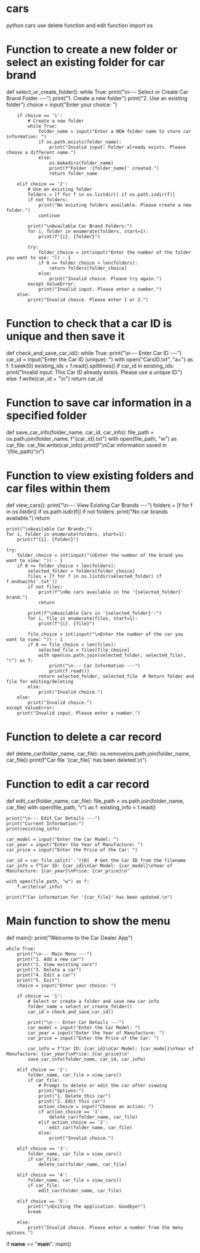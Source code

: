 # cars
python cars use delete function and edit function
import os

# Function to create a new folder or select an existing folder for car brand
def select_or_create_folder():
    while True:
        print("\n--- Select or Create Car Brand Folder ---")
        print("1. Create a new folder")
        print("2. Use an existing folder")
        choice = input("Enter your choice: ")
        
        if choice == '1':
            # Create a new folder
            while True:
                folder_name = input("Enter a NEW folder name to store car information: ")
                if os.path.exists(folder_name):
                    print("Invalid input: Folder already exists. Please choose a different name.")
                else:
                    os.makedirs(folder_name)
                    print(f"Folder '{folder_name}' created.")
                    return folder_name
        
        elif choice == '2':
            # Use an existing folder
            folders = [f for f in os.listdir() if os.path.isdir(f)]
            if not folders:
                print("No existing folders available. Please create a new folder.")
                continue

            print("\nAvailable Car Brand Folders:")
            for i, folder in enumerate(folders, start=1):
                print(f"{i}. {folder}")
            
            try:
                folder_choice = int(input("Enter the number of the folder you want to use: ")) - 1
                if 0 <= folder_choice < len(folders):
                    return folders[folder_choice]
                else:
                    print("Invalid choice. Please try again.")
            except ValueError:
                print("Invalid input. Please enter a number.")
        else:
            print("Invalid choice. Please enter 1 or 2.")

# Function to check that a car ID is unique and then save it
def check_and_save_car_id():
    while True:
        print("\n--- Enter Car ID ---")
        car_id = input("Enter the Car ID (unique): ")
        with open("CarsID.txt", "a+") as f:
            f.seek(0)
            existing_ids = f.read().splitlines()
            if car_id in existing_ids:
                print("Invalid input: This Car ID already exists. Please use a unique ID.")
            else:
                f.write(car_id + "\n")
                return car_id

# Function to save car information in a specified folder
def save_car_info(folder_name, car_id, car_info):
    file_path = os.path.join(folder_name, f"{car_id}.txt")
    with open(file_path, "w") as car_file:
        car_file.write(car_info)
    print(f"\nCar information saved in '{file_path}'\n")

# Function to view existing folders and car files within them
def view_cars():
    print("\n--- View Existing Car Brands ---")
    folders = [f for f in os.listdir() if os.path.isdir(f)]
    if not folders:
        print("No car brands available.")
        return
    
    print("\nAvailable Car Brands:")
    for i, folder in enumerate(folders, start=1):
        print(f"{i}. {folder}")
    
    try:
        folder_choice = int(input("\nEnter the number of the brand you want to view: ")) - 1
        if 0 <= folder_choice < len(folders):
            selected_folder = folders[folder_choice]
            files = [f for f in os.listdir(selected_folder) if f.endswith('.txt')]
            if not files:
                print(f"\nNo cars available in the '{selected_folder}' brand.")
                return
            
            print(f"\nAvailable Cars in '{selected_folder}':")
            for i, file in enumerate(files, start=1):
                print(f"{i}. {file}")
            
            file_choice = int(input("\nEnter the number of the car you want to view: ")) - 1
            if 0 <= file_choice < len(files):
                selected_file = files[file_choice]
                with open(os.path.join(selected_folder, selected_file), "r") as f:
                    print("\n--- Car Information ---")
                    print(f.read())
                return selected_folder, selected_file  # Return folder and file for editing/deleting
            else:
                print("Invalid choice.")
        else:
            print("Invalid choice.")
    except ValueError:
        print("Invalid input. Please enter a number.")

# Function to delete a car record
def delete_car(folder_name, car_file):
    os.remove(os.path.join(folder_name, car_file))
    print(f"Car file '{car_file}' has been deleted.\n")

# Function to edit a car record
def edit_car(folder_name, car_file):
    file_path = os.path.join(folder_name, car_file)
    with open(file_path, "r") as f:
        existing_info = f.read()
    
    print("\n--- Edit Car Details ---")
    print("Current Information:")
    print(existing_info)
    
    car_model = input("Enter the Car Model: ")
    car_year = input("Enter the Year of Manufacture: ")
    car_price = input("Enter the Price of the Car: ")

    car_id = car_file.split('.')[0]  # Get the Car ID from the filename
    car_info = f"Car ID: {car_id}\nCar Model: {car_model}\nYear of Manufacture: {car_year}\nPrice: {car_price}\n"
    
    with open(file_path, "w") as f:
        f.write(car_info)
    
    print(f"Car information for '{car_file}' has been updated.\n")

# Main function to show the menu
def main():
    print("Welcome to the Car Dealer App")
    
    while True:
        print("\n--- Main Menu ---")
        print("1. Add a new car")
        print("2. View existing cars")
        print("3. Delete a car")
        print("4. Edit a car")
        print("5. Exit")
        choice = input("Enter your choice: ")
        
        if choice == '1':
            # Select or create a folder and save new car info
            folder_name = select_or_create_folder()
            car_id = check_and_save_car_id()
            
            print("\n--- Enter Car Details ---")
            car_model = input("Enter the Car Model: ")
            car_year = input("Enter the Year of Manufacture: ")
            car_price = input("Enter the Price of the Car: ")

            car_info = f"Car ID: {car_id}\nCar Model: {car_model}\nYear of Manufacture: {car_year}\nPrice: {car_price}\n"
            save_car_info(folder_name, car_id, car_info)
        
        elif choice == '2':
            folder_name, car_file = view_cars()
            if car_file:
                # Prompt to delete or edit the car after viewing
                print("Options:")
                print("1. Delete this car")
                print("2. Edit this car")
                action_choice = input("Choose an action: ")
                if action_choice == '1':
                    delete_car(folder_name, car_file)
                elif action_choice == '2':
                    edit_car(folder_name, car_file)
                else:
                    print("Invalid choice.")
        
        elif choice == '3':
            folder_name, car_file = view_cars()
            if car_file:
                delete_car(folder_name, car_file)
        
        elif choice == '4':
            folder_name, car_file = view_cars()
            if car_file:
                edit_car(folder_name, car_file)
        
        elif choice == '5':
            print("\nExiting the application. Goodbye!")
            break
        
        else:
            print("Invalid choice. Please enter a number from the menu options.")

if __name__ == "__main__":
    main()
